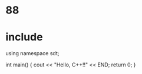 # 88

# include <iostream>
using namespace sdt;

int main() {
  cout << "Hello, C++!!" << END;
  return 0;
}

